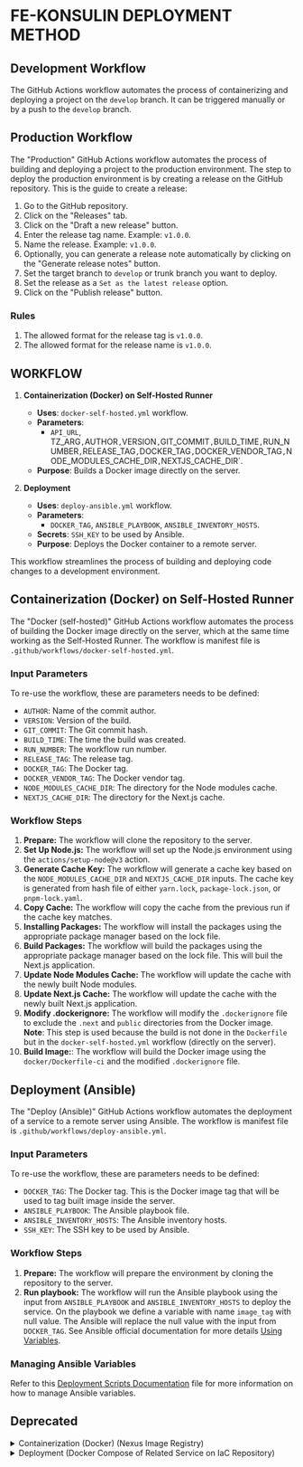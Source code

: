 # FE-KONSULIN DEPLOYMENT METHOD

## Development Workflow

The GitHub Actions workflow automates the process of containerizing and deploying a project on the `develop` branch. It can be triggered manually or by a push to the `develop` branch.

## Production Workflow

The "Production" GitHub Actions workflow automates the process of building and deploying a project to the production environment. The step to deploy the production environment is by creating a release on the GitHub repository. This is the guide to create a release:

1. Go to the GitHub repository.
2. Click on the "Releases" tab.
3. Click on the "Draft a new release" button.
4. Enter the release tag name. Example: `v1.0.0`.
5. Name the release. Example: `v1.0.0`.
6. Optionally, you can generate a release note automatically by clicking on the "Generate release notes" button.
7. Set the target branch to `develop` or trunk branch you want to deploy.
8. Set the release as a `Set as the latest release` option.
9. Click on the "Publish release" button.

### Rules

1. The allowed format for the release tag is `v1.0.0`.
2. The allowed format for the release name is `v1.0.0`.

## WORKFLOW

1. **Containerization (Docker) on Self-Hosted Runner**

   - **Uses**: `docker-self-hosted.yml` workflow.
   - **Parameters**:
     - `API_URL`, TZ_ARG`,`AUTHOR`,`VERSION`,`GIT_COMMIT`,`BUILD_TIME`,`RUN_NUMBER`,`RELEASE_TAG`,`DOCKER_TAG`,`DOCKER_VENDOR_TAG`,`NODE_MODULES_CACHE_DIR`,`NEXTJS_CACHE_DIR`.
   - **Purpose**: Builds a Docker image directly on the server.

2. **Deployment**
   - **Uses**: `deploy-ansible.yml` workflow.
   - **Parameters**:
     - `DOCKER_TAG`, `ANSIBLE_PLAYBOOK`, `ANSIBLE_INVENTORY_HOSTS`.
   - **Secrets**: `SSH_KEY` to be used by Ansible.
   - **Purpose**: Deploys the Docker container to a remote server.

This workflow streamlines the process of building and deploying code changes to a development environment.

## Containerization (Docker) on Self-Hosted Runner

The "Docker (self-hosted)" GitHub Actions workflow automates the process of building the Docker image directly on the server, which at the same time working as the Self-Hosted Runner. The workflow is manifest file is `.github/workflows/docker-self-hosted.yml`.

### Input Parameters

To re-use the workflow, these are parameters needs to be defined:

- `AUTHOR`: Name of the commit author.
- `VERSION`: Version of the build.
- `GIT_COMMIT`: The Git commit hash.
- `BUILD_TIME`: The time the build was created.
- `RUN_NUMBER`: The workflow run number.
- `RELEASE_TAG`: The release tag.
- `DOCKER_TAG`: The Docker tag.
- `DOCKER_VENDOR_TAG`: The Docker vendor tag.
- `NODE_MODULES_CACHE_DIR`: The directory for the Node modules cache.
- `NEXTJS_CACHE_DIR`: The directory for the Next.js cache.

### Workflow Steps

1. **Prepare:** The workflow will clone the repository to the server.
2. **Set Up Node.js:** The workflow will set up the Node.js environment using the `actions/setup-node@v3` action.
3. **Generate Cache Key:** The workflow will generate a cache key based on the `NODE_MODULES_CACHE_DIR` and `NEXTJS_CACHE_DIR` inputs. The cache key is generated from hash file of either `yarn.lock`, `package-lock.json`, or `pnpm-lock.yaml`.
4. **Copy Cache:** The workflow will copy the cache from the previous run if the cache key matches.
5. **Installing Packages:** The workflow will install the packages using the appropriate package manager based on the lock file.
6. **Build Packages:** The workflow will build the packages using the appropriate package manager based on the lock file. This will buil the Next.js application.
7. **Update Node Modules Cache:** The workflow will update the cache with the newly built Node modules.
8. **Update Next.js Cache:** The workflow will update the cache with the newly built Next.js application.
9. **Modify .dockerignore:** The workflow will modify the `.dockerignore` file to exclude the `.next` and `public` directories from the Docker image. **Note**: This step is used because the build is not done in the `Dockerfile` but in the `docker-self-hosted.yml` workflow (directly on the server).
10. **Build Image:**: The workflow will build the Docker image using the `docker/Dockerfile-ci` and the modified `.dockerignore` file.

## Deployment (Ansible)

The "Deploy (Ansible)" GitHub Actions workflow automates the deployment of a service to a remote server using Ansible. The workflow is manifest file is `.github/workflows/deploy-ansible.yml`.

### Input Parameters

To re-use the workflow, these are parameters needs to be defined:

- `DOCKER_TAG`: The Docker tag. This is the Docker image tag that will be used to tag built image inside the server.
- `ANSIBLE_PLAYBOOK`: The Ansible playbook file.
- `ANSIBLE_INVENTORY_HOSTS`: The Ansible inventory hosts.
- `SSH_KEY`: The SSH key to be used by Ansible.

### Workflow Steps

1. **Prepare:** The workflow will prepare the environment by cloning the repository to the server.
2. **Run playbook:** The workflow will run the Ansible playbook using the input from `ANSIBLE_PLAYBOOK` and `ANSIBLE_INVENTORY_HOSTS` to deploy the service. On the playbook we define a variable with name `image_tag` with null value. The Ansible will replace the null value with the input from `DOCKER_TAG`. See Ansible official documentation for more details [Using Variables](https://docs.ansible.com/ansible/latest/user_guide/playbooks_variables.html#using-variables).

### Managing Ansible Variables

Refer to this [Deployment Scripts Documentation](https://github.com/konsulin-care/fe-konsulin/blob/develop/deployments/README.md) file for more information on how to manage Ansible variables.

## Deprecated

<details>
   <summary>Containerization (Docker) (Nexus Image Registry)</summary>
## Build

The "Build" GitHub Actions workflow is designed to automate the process of building a Node.js project.

### Workflow Details

- **Job: Build**

  - **Runs on**: Uses a strategy matrix to define the environment, running on `ubuntu-latest` with Node.js version `20.16`.

- **Steps**:

  1. **Prepare Repository**:

     - Uses the `actions/checkout@v3` action to check out the code from the repository, preparing it for building.

  2. **Set Up Node.js**:

     - Uses the `actions/setup-node@v3` action to set up the Node.js environment based on the version specified in the matrix. It caches npm dependencies to speed up subsequent builds.

  3. **Installing Packages**:

     - Runs `npm ci` to install npm packages, ensuring a clean and reliable installation from the lock file.

  4. **Install Dependencies**:

     - Installs dependencies based on the lock file present (`yarn.lock`, `package-lock.json`, or `pnpm-lock.yaml`). If no lock file is found, the step fails.

  5. **Disable Next.js Telemetry**:

     - Sets an environment variable to disable telemetry in Next.js builds to prevent data collection.

  6. **Build Packages**:

     - Executes the build command using the appropriate package manager (`yarn`, `npm`, or `pnpm`) based on the lock file.

  7. **Upload Build Artifact**:
     - Uses `actions/upload-artifact@v3` to upload the build artifacts (contents of the `.next` and `public` directories) for later use in the workflow, with a retention period of 1 day.

This workflow streamlines the build process across different environments. It handles dependency installation and builds commands dynamically based on the project's configuration files.

## Containerization

The "Docker" GitHub Actions workflow automates the process of building and pushing a Docker image to a specified Docker registry.

### Workflow Details

- **Inputs**:

  - **API_URL**: The URL for the API endpoint used during the build process.
  - **VERSION**: The version of the build.
  - **GIT_COMMIT**: The Git commit hash.
  - **TAG**: The Git tag for the build.
  - **AUTHOR**: The author of the commit.
  - **RUN_NUMBER**: The run number of the workflow.
  - **BUILD_TIME**: The build timestamp.

- **Secrets**:
  - **DOCKER_USERNAME** and **DOCKER_PASSWORD**: Credentials for logging into the Docker registry.

### Jobs

#### Docker Job

- **Runs on**: Uses a strategy matrix to run on `ubuntu-latest`.

- **Steps**:

  1. **Prepare**:

     - Uses `actions/checkout@v2` to check out the code from the repository.

  2. **Download Artifacts**:

     - Uses `actions/download-artifact@v3` to download the build artifacts created in a previous step, storing them in the `build` directory.

  3. **Login to Registry**:

     - Uses `docker/login-action@v1` to log into the Docker registry `repository.konsulin.care` using the provided Docker credentials.

  4. **Get SHA Short**:

     - Extracts the first 8 characters of the Git commit SHA to create a short SHA, stored in the environment variable `SHORT_SHA`.

  5. **Get Branch**:

     - Extracts the branch name from the Git reference and stores it in the environment variable `BRANCH`.

  6. **Build**:

     - Executes the Docker build command to create a Docker image using the `docker/Dockerfile-ci` file. It tags the image with a name that includes the branch and short SHA, and passes several build arguments (e.g., `API_URL`, `VERSION`, etc.) to the build process.

  7. **Push SHA**:
     - Pushes the built Docker image to the specified registry with the tag `sha-${{ env.BRANCH }}-${{ env.SHORT_SHA }}`.

This workflow automates the Docker image creation and deployment process by pulling the latest build artifacts, building the Docker image with specific arguments, and pushing the image to a Docker registry for later use or deployment.

## Deployment

### Inputs and Secrets

- **Inputs**:

  - `ENVIRONMENT`: Specifies the deployment environment (e.g., development, production).
  - `SERVICE_NAME`: The name of the service to be deployed.

- **Secrets**:
  - SSH and Docker credentials are required for secure communication and authentication with the remote server and Docker registry.

</details>

<details>
   <summary>Deployment (Docker Compose of Related Service on IaC Repository)</summary>
### Jobs

#### Deploy Job

- **Runs on**: `ubuntu-latest`

- **Steps**:

  1. **Get SHA Short**:

     - Captures the first 8 characters of the Git commit SHA and stores it in the environment variable `SHORT_SHA`.

  2. **Get Branch**:

     - Extracts the branch name from the Git reference and stores it in the environment variable `BRANCH`.

  3. **Executing Remote SSH Commands**:
     - Uses the `appleboy/ssh-action` to connect to the remote server via SSH.
     - Changes directory to the specified environment path on the remote server.
     - Logs into the Docker registry using credentials.
     - Pulls the latest image for the specified service using a unique `COMMIT_HASH`.
     - Brings up the specified service using Docker Compose, applying updates or changes.

This workflow automates the deployment process, ensuring that the specified service is pulled and updated on the remote server, using Docker and SSH for secure operations.

</details>
